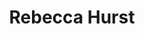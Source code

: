 ---
layout: post
title:  "Rebecca Hurst"
category: post
type: work
siteurl: http://www.rebeccahurst.co.uk/
image: assets/img/rebecca-hurst.jpg
skills: 'HTML, CSS & Javascript'
---